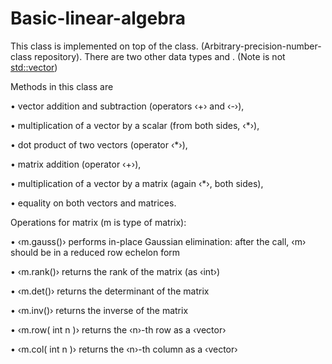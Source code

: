 # Basic-linear-algebra

This class <linalg> is implemented on top of the <number> class. (Arbitrary-precision-number-class repository).
There are two other data types <vector> and <matrix>. (Note <vector> is not <std::vector>)

Methods in this class are

 • vector addition and subtraction (operators ‹+› and ‹-›),
 
 • multiplication of a vector by a scalar (from both sides, ‹*›),
 
 • dot product of two vectors (operator ‹*›),
 
 • matrix addition (operator ‹+›),
 
 • multiplication of a vector by a matrix (again ‹*›, both sides),
 
 • equality on both vectors and matrices.
 
 
 Operations for matrix (m is type of matrix):
 
 • ‹m.gauss()› performs in-place Gaussian elimination: after the
   call, ‹m› should be in a reduced row echelon form
  
 • ‹m.rank()› returns the rank of the matrix (as ‹int›)
 
 • ‹m.det()› returns the determinant of the matrix
 
 • ‹m.inv()› returns the inverse of the matrix
 
 • ‹m.row( int n )› returns the ‹n›-th row as a ‹vector›
 
 • ‹m.col( int n )› returns the ‹n›-th column as a ‹vector› 
